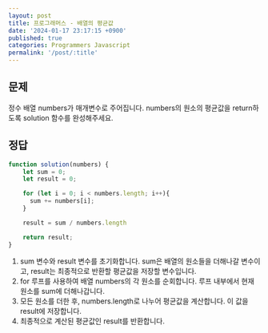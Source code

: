 ```yaml
---
layout: post
title: 프로그래머스 - 배열의 평균값
date: '2024-01-17 23:17:15 +0900'
published: true
categories: Programmers Javascript
permalink: '/post/:title'
---
```

## 문제
정수 배열 numbers가 매개변수로 주어집니다. numbers의 원소의 평균값을 return하도록 solution 함수를 완성해주세요.

## 정답
```javascript
function solution(numbers) {
    let sum = 0;
    let result = 0;

    for (let i = 0; i < numbers.length; i++){
      sum += numbers[i];
    }

    result = sum / numbers.length

    return result;
}
```
1. sum 변수와 result 변수를 초기화합니다. sum은 배열의 원소들을 더해나갈 변수이고, result는 최종적으로 반환할 평균값을 저장할 변수입니다.
2. for 루프를 사용하여 배열 numbers의 각 원소를 순회합니다. 루프 내부에서 현재 원소를 sum에 더해나갑니다.
3. 모든 원소를 더한 후, numbers.length로 나누어 평균값을 계산합니다. 이 값을 result에 저장합니다.
4. 최종적으로 계산된 평균값인 result를 반환합니다.
